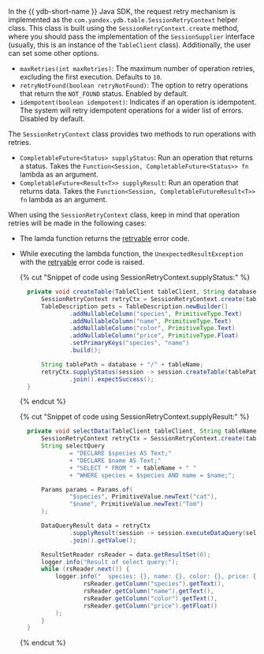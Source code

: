In the {{ ydb-short-name }} Java SDK, the request retry mechanism is implemented as the `com.yandex.ydb.table.SessionRetryContext` helper class. This class is built using the `SessionRetryContext.create` method, where you should pass the implementation of the `SessionSupplier` interface (usually, this is an instance of the `TableClient` class).
Additionally, the user can set some other options.

* `maxRetries(int maxRetries)`: The maximum number of operation retries, excluding the first execution. Defaults to `10`.
* `retryNotFound(boolean retryNotFound)`: The option to retry operations that return the `NOT_FOUND` status. Enabled by default.
* `idempotent(boolean idempotent)`: Indicates if an operation is idempotent. The system will retry idempotent operations for a wider list of errors. Disabled by default.

The `SessionRetryContext` class provides two methods to run operations with retries.

* `CompletableFuture<Status> supplyStatus`: Run an operation that returns a status. Takes the `Function<Session, CompletableFuture<Status>> fn` lambda as an argument.
* `CompletableFuture<Result<T>> supplyResult`: Run an operation that returns data. Takes the `Function<Session, CompletableFutureResult<T>> fn` lambda as an argument.

When using the `SessionRetryContext` class, keep in mind that operation retries will be made in the following cases:

* The lamda function returns the [retryable](../../../error_handling.md) error code.

* While executing the lambda function, the `UnexpectedResultException` with the [retryable](../../../error_handling.md) error code is raised.

  {% cut "Snippet of code using SessionRetryContext.supplyStatus:" %}

    ```java
      private void createTable(TableClient tableClient, String database, String tableName) {
          SessionRetryContext retryCtx = SessionRetryContext.create(tableClient).build();
          TableDescription pets = TableDescription.newBuilder()
                  .addNullableColumn("species", PrimitiveType.Text)
                  .addNullableColumn("name", PrimitiveType.Text)
                  .addNullableColumn("color", PrimitiveType.Text)
                  .addNullableColumn("price", PrimitiveType.Float)
                  .setPrimaryKeys("species", "name")
                  .build();

          String tablePath = database + "/" + tableName;
          retryCtx.supplyStatus(session -> session.createTable(tablePath, pets))
                  .join().expectSuccess();
      }
    ```

  {% endcut %}

  {% cut "Snippet of code using SessionRetryContext.supplyResult:" %}

    ```java
      private void selectData(TableClient tableClient, String tableName) {
          SessionRetryContext retryCtx = SessionRetryContext.create(tableClient).build();
          String selectQuery
                  = "DECLARE $species AS Text;"
                  + "DECLARE $name AS Text;"
                  + "SELECT * FROM " + tableName + " "
                  + "WHERE species = $species AND name = $name;";

          Params params = Params.of(
                  "$species", PrimitiveValue.newText("cat"),
                  "$name", PrimitiveValue.newText("Tom")
          );

          DataQueryResult data = retryCtx
                  .supplyResult(session -> session.executeDataQuery(selectQuery, TxControl.onlineRo(), params))
                  .join().getValue();

          ResultSetReader rsReader = data.getResultSet(0);
          logger.info("Result of select query:");
          while (rsReader.next()) {
              logger.info("  species: {}, name: {}, color: {}, price: {}",
                      rsReader.getColumn("species").getText(),
                      rsReader.getColumn("name").getText(),
                      rsReader.getColumn("color").getText(),
                      rsReader.getColumn("price").getFloat()
              );
          }
      }
    ```

  {% endcut %}


